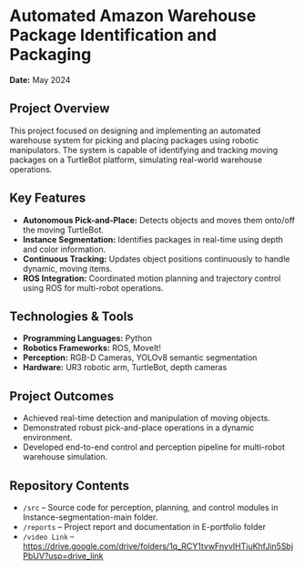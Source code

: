# Automated Amazon Warehouse Package Identification and Packaging

**Date:** May 2024  

## Project Overview
This project focused on designing and implementing an automated warehouse system for picking and placing packages using robotic manipulators. The system is capable of identifying and tracking moving packages on a TurtleBot platform, simulating real-world warehouse operations.

## Key Features
- **Autonomous Pick-and-Place:** Detects objects and moves them onto/off the moving TurtleBot.  
- **Instance Segmentation:** Identifies packages in real-time using depth and color information.  
- **Continuous Tracking:** Updates object positions continuously to handle dynamic, moving items.  
- **ROS Integration:** Coordinated motion planning and trajectory control using ROS for multi-robot operations.

## Technologies & Tools
- **Programming Languages:** Python
- **Robotics Frameworks:** ROS, MoveIt!  
- **Perception:** RGB-D Cameras, YOLOv8 semantic segmentation  
- **Hardware:** UR3 robotic arm, TurtleBot, depth cameras  

## Project Outcomes
- Achieved real-time detection and manipulation of moving objects.  
- Demonstrated robust pick-and-place operations in a dynamic environment.  
- Developed end-to-end control and perception pipeline for multi-robot warehouse simulation.

## Repository Contents
- `/src` – Source code for perception, planning, and control modules in Instance-segmentation-main folder.
- `/reports` – Project report and documentation in E-portfolio folder
- `/video Link` – https://drive.google.com/drive/folders/1q_RCY1tvwFnyvIHTiuKhfJin5SbjPbUV?usp=drive_link
  



